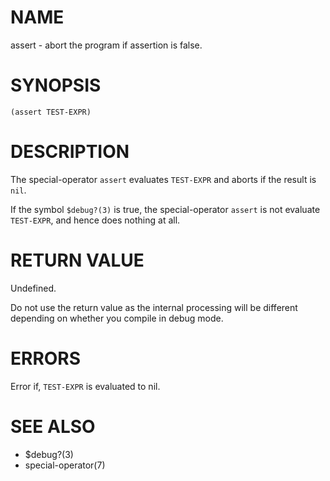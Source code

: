 # NAME
assert - abort the program if assertion is false.

# SYNOPSIS

    (assert TEST-EXPR)

# DESCRIPTION
The special-operator `assert` evaluates `TEST-EXPR` and aborts if the result is `nil`.

If the symbol `$debug?(3)` is true, the special-operator `assert` is not evaluate `TEST-EXPR`, and hence does nothing at all.

# RETURN VALUE
Undefined.

Do not use the return value as the internal processing will be different depending on whether you compile in debug mode.

# ERRORS
Error if, `TEST-EXPR` is evaluated to nil.

# SEE ALSO
- $debug?(3)
- special-operator(7)
